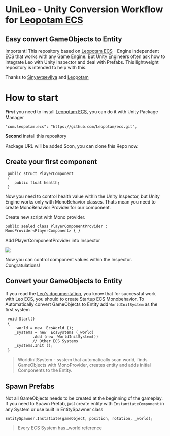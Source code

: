 # UniLeo - Unity Conversion Workflow for [Leopotam ECS](https://github.com/Leopotam/ecs)
## Easy convert GameObjects to Entity

Important! This repository based on [Leopotam ECS](https://github.com/Leopotam/ecs) - Engine independent ECS that works with any Game Engine. But Unity Engineers often ask how to integrate Leo with Unity Inspector and deal with Prefabs.
This lightweight repository is intended to help with this.

Thanks to [SinyavtsevIlya](https://github.com/SinyavtsevIlya) and [Leopotam](https://github.com/Leopotam/ecs)

# How to start

**First** you need to install [Leopotam ECS](https://github.com/Leopotam/ecs), you can do it with Unity Package Manager

```
"com.leopotam.ecs": "https://github.com/Leopotam/ecs.git",
```
**Second** install this repository

Package URL will be added Soon, you can clone this Repo now.

## Create your first component

     public struct PlayerComponent 
     {
	    public float health;
     }

Now you need to control health value within the Unity Inspector,  but Unity Engine works only with MonoBehavior classes. Thats mean you need to create MonoBehavior Provider for our component.

Create new script with Mono provider.

    public sealed class PlayerComponentProvider : MonoProvider<PlayerComponent> { }

Add PlayerComponentProvider into Inspector

![](https://i.ibb.co/wWQcFg4/2021-04-18-23-43-16.png)

Now you can control component values within the Inspector. Congratulations!

## Convert your GameObjects to Entity

If you read the [Leo's documentation](https://github.com/Leopotam/ecs), you know that for successful work with Leo ECS, you should to create Startup ECS Monobehavior. To Automatically convert GameObjects to Entity add `WorldInitSystem` as the first system

```
 void Start() 
 {
   	_world = new  EcsWorld ();    
   	_systems = new  EcsSystems (_world)
     		.Add (new  WorldInitSystem())
     		// Other ECS Systems   
   	_systems.Init (); 
 }
```

> WorldInitSystem - system that automatically scan world, finds GameObjects with MonoProvider, creates entity and adds initial Components to the Entity.


## Spawn Prefabs

Not all GameObjects needs to be created at the beginning of the gameplay. If you need to Spawn Prefab, just create entity with `InstantiateComponent` in any System or use built in EntitySpawner class

    EntitySpawner.Instatiate(gameObject, position, rotation, _world);
    
 > Every ECS System has _world reference

